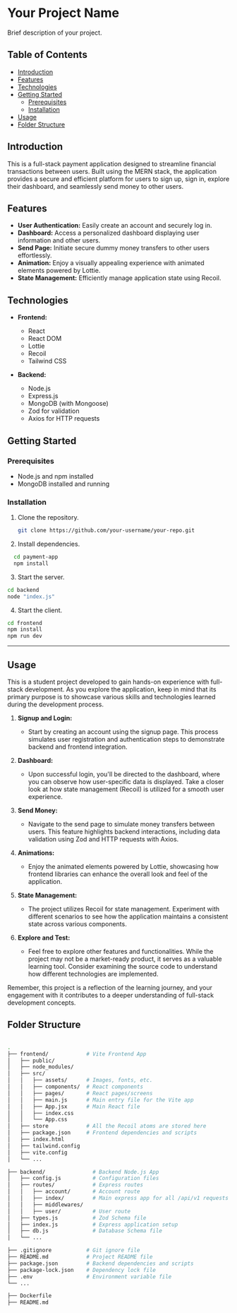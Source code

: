 # Your Project Name

Brief description of your project.

## Table of Contents
- [Introduction](#introduction)
- [Features](#features)
- [Technologies](#technologies)
- [Getting Started](#getting-started)
  - [Prerequisites](#prerequisites)
  - [Installation](#installation)
- [Usage](#usage)
- [Folder Structure](#folder-structure)
## Introduction

This is a full-stack payment application designed to streamline financial transactions between users. Built using the MERN stack, the application provides a secure and efficient platform for users to sign up, sign in, explore their dashboard, and seamlessly send money to other users.

## Features

- **User Authentication:** Easily create an account and securely log in.
- **Dashboard:** Access a personalized dashboard displaying user information and other users.
- **Send Page:** Initiate secure dummy money transfers to other users effortlessly.
- **Animation:** Enjoy a visually appealing experience with animated elements powered by Lottie.
- **State Management:** Efficiently manage application state using Recoil.

## Technologies

- **Frontend:**
  - React
  - React DOM
  - Lottie
  - Recoil
  - Tailwind CSS

- **Backend:**
  - Node.js
  - Express.js
  - MongoDB (with Mongoose)
  - Zod for validation
  - Axios for HTTP requests

## Getting Started

### Prerequisites

- Node.js and npm installed
- MongoDB installed and running

### Installation

1. Clone the repository.

   ```bash
   git clone https://github.com/your-username/your-repo.git
   ```

2.  Install dependencies.

```bash
  cd payment-app
  npm install
```

3. Start the server.

```bash
cd backend
node "index.js"
```

4. Start the client.

```bash
cd frontend
npm install
npm run dev
```


---

## Usage

This is a student project developed to gain hands-on experience with full-stack development. As you explore the application, keep in mind that its primary purpose is to showcase various skills and technologies learned during the development process.

1. **Signup and Login:**
   - Start by creating an account using the signup page. This process simulates user registration and authentication steps to demonstrate backend and frontend integration.

2. **Dashboard:**
   - Upon successful login, you'll be directed to the dashboard, where you can observe how user-specific data is displayed. Take a closer look at how state management (Recoil) is utilized for a smooth user experience.

3. **Send Money:**
   - Navigate to the send page to simulate money transfers between users. This feature highlights backend interactions, including data validation using Zod and HTTP requests with Axios.

4. **Animations:**
   - Enjoy the animated elements powered by Lottie, showcasing how frontend libraries can enhance the overall look and feel of the application.

5. **State Management:**
   - The project utilizes Recoil for state management. Experiment with different scenarios to see how the application maintains a consistent state across various components.

6. **Explore and Test:**
   - Feel free to explore other features and functionalities. While the project may not be a market-ready product, it serves as a valuable learning tool. Consider examining the source code to understand how different technologies are implemented.

Remember, this project is a reflection of the learning journey, and your engagement with it contributes to a deeper understanding of full-stack development concepts.


## Folder Structure


```bash

.
├── frontend/            # Vite Frontend App
│   ├── public/
│   ├── node_modules/
│   ├── src/
│   │   ├── assets/      # Images, fonts, etc.
│   │   ├── components/  # React components
│   │   ├── pages/       # React pages/screens
│   │   ├── main.js      # Main entry file for the Vite app
│   │   ├── App.jsx      # Main React file
│   │   ├── index.css
│   │   └── App.css
│   ├── store            # All the Recoil atoms are stored here
│   ├── package.json     # Frontend dependencies and scripts
│   ├── index.html
│   ├── tailwind.config
│   ├── vite.config
│   └── ...

├── backend/               # Backend Node.js App
│   ├── config.js          # Configuration files
│   ├── routes/            # Express routes
│   │   ├── account/       # Account route
│   │   ├── index/         # Main express app for all /api/v1 requests
│   │   ├── middlewares/   
│   │   ├── user/          # User route
│   ├── types.js           # Zod Schema file
│   ├── index.js           # Express application setup
│   ├── db.js              # Database Schema file
│   └── ...

├── .gitignore           # Git ignore file
├── README.md            # Project README file
├── package.json         # Backend dependencies and scripts
├── package-lock.json    # Dependency lock file
├── .env                 # Environment variable file
└── ...

├── Dockerfile
├── README.md


```




